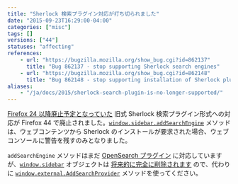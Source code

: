 ```yaml
---
title: "Sherlock 検索プラグイン対応が打ち切られました"
date: "2015-09-23T16:29:00-04:00"
categories: ["misc"]
tags: []
versions: ["44"]
statuses: "affecting"
references:
    - url: "https://bugzilla.mozilla.org/show_bug.cgi?id=862137"
      title: "Bug 862137 - stop supporting Sherlock search engines"
    - url: "https://bugzilla.mozilla.org/show_bug.cgi?id=862148"
      title: "Bug 862148 - stop supporting installation of Sherlock plugins from the web"
aliases:
    - "/ja/docs/2015/sherlock-search-plugin-is-no-longer-supported/"
---
```

[Firefox 24 以降廃止予定となっていた](https://www.fxsitecompat.com/ja/docs/2013/support-for-sherlock-search-plug-ins-has-been-deprecated/) 旧式 Sherlock 検索プラグイン形式への対応が Firefox 44 で廃止されました。[`window.sidebar.addSearchEngine`](https://developer.mozilla.org/ja/docs/Adding_search_engines_from_web_pages#Installing_Sherlock_plugins) メソッドは、ウェブコンテンツから Sherlock のインストールが要求された場合、ウェブコンソールに警告を残すのみとなりました。

`addSearchEngine` メソッドはまだ [OpenSearch プラグイン](https://developer.mozilla.org/ja/docs/Creating_OpenSearch_plugins_for_Firefox) に対応していますが、[`window.sidebar`](https://developer.mozilla.org/ja/docs/Web/API/Window/sidebar) オブジェクトは [将来的に完全に削除されます](https://www.fxsitecompat.com/ja/docs/2015/window-sidebar-will-be-removed/) ので、代わりに [`window.external.AddSearchProvider`](https://developer.mozilla.org/ja/docs/Adding_search_engines_from_web_pages#Installing_OpenSearch_plugins) メソッドを使ってください。

